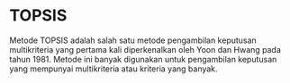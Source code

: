 # TOPSIS

Metode TOPSIS adalah salah satu metode pengambilan keputusan multikriteria yang pertama kali diperkenalkan oleh Yoon dan Hwang pada tahun 1981. 
Metode ini banyak digunakan untuk pengambilan keputusan yang mempunyai multikriteria atau kriteria yang banyak.
